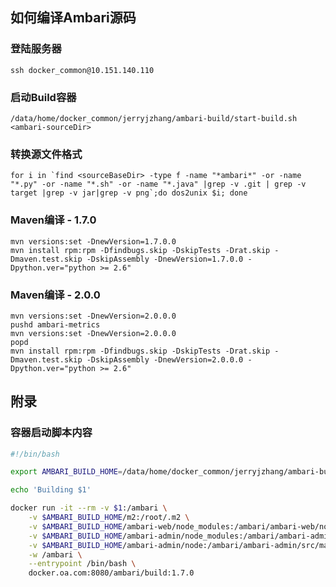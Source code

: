 ## 如何编译Ambari源码

### 登陆服务器

	ssh docker_common@10.151.140.110

### 启动Build容器

	/data/home/docker_common/jerryjzhang/ambari-build/start-build.sh <ambari-sourceDir>

### 转换源文件格式

	for i in `find <sourceBaseDir> -type f -name "*ambari*" -or -name "*.py" -or -name "*.sh" -or -name "*.java" |grep -v .git | grep -v target |grep -v jar|grep -v png`;do dos2unix $i; done

### Maven编译 - 1.7.0

	mvn versions:set -DnewVersion=1.7.0.0
	mvn install rpm:rpm -Dfindbugs.skip -DskipTests -Drat.skip -Dmaven.test.skip -DskipAssembly -DnewVersion=1.7.0.0 -Dpython.ver="python >= 2.6"

### Maven编译 - 2.0.0

	mvn versions:set -DnewVersion=2.0.0.0
	pushd ambari-metrics
	mvn versions:set -DnewVersion=2.0.0.0
	popd
	mvn install rpm:rpm -Dfindbugs.skip -DskipTests -Drat.skip -Dmaven.test.skip -DskipAssembly -DnewVersion=2.0.0.0 -Dpython.ver="python >= 2.6"

## 附录

### 容器启动脚本内容

```bash
#!/bin/bash

export AMBARI_BUILD_HOME=/data/home/docker_common/jerryjzhang/ambari-build

echo 'Building $1'

docker run -it --rm -v $1:/ambari \
    -v $AMBARI_BUILD_HOME/m2:/root/.m2 \
    -v $AMBARI_BUILD_HOME/ambari-web/node_modules:/ambari/ambari-web/node_modules \
    -v $AMBARI_BUILD_HOME/ambari-admin/node_modules:/ambari/ambari-admin/src/main/resources/ui/admin-web/node_modules \
    -v $AMBARI_BUILD_HOME/ambari-admin/node:/ambari/ambari-admin/src/main/resources/ui/admin-web/node \
    -w /ambari \
    --entrypoint /bin/bash \
    docker.oa.com:8080/ambari/build:1.7.0
```